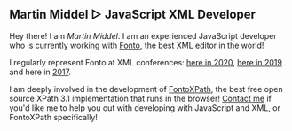## Martin Middel ▻ JavaScript XML Developer

Hey there! I am *Martin Middel*. I am an experienced JavaScript developer who is currently working
with [Fonto](fontoxml.com), the best XML editor in the world!

I regularly represent Fonto at XML conferences: [here in
2020](https://www.youtube.com/watch?v=8fRoqUG7o70), [here in
2019](https://www.youtube.com/watch?v=SUwjQ3yqPyM) and here in
[2017](https://www.youtube.com/watch?v=aoeADE-9MIg).

I am deeply involved in the development of [FontoXPath](https://github.com/fontoxml/fontoxpath), the
best free open source XPath 3.1 implementation that runs in the browser! [Contact
me](https://www.linkedin.com/in/martinmiddel/) if you'd like me to help you out with developing with
JavaScript and XML, or FontoXPath specifically!
